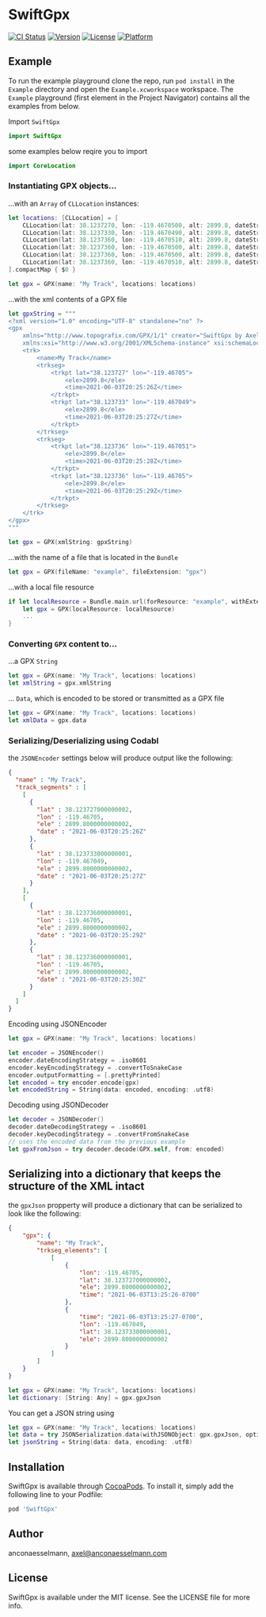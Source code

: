 # SwiftGpx

[![CI Status](http://img.shields.io/travis/anconaesselmann/SwiftGpx.svg?style=flat)](https://travis-ci.org/anconaesselmann/SwiftGpx)
[![Version](https://img.shields.io/cocoapods/v/SwiftGpx.svg?style=flat)](http://cocoapods.org/pods/SwiftGpx)
[![License](https://img.shields.io/cocoapods/l/SwiftGpx.svg?style=flat)](http://cocoapods.org/pods/SwiftGpx)
[![Platform](https://img.shields.io/cocoapods/p/SwiftGpx.svg?style=flat)](http://cocoapods.org/pods/SwiftGpx)

## Example

To run the example playground clone the repo, run `pod install` in the `Example` directory and open the `Example.xcworkspace` workspace. The `Example` playground (first element in the Project Navigator) contains all the examples from below.


Import `SwiftGpx`
```swift
import SwiftGpx
```
some examples below reqire you to import
```swift
import CoreLocation
```

### Instantiating GPX objects...

...with an `Array` of `CLLocation` instances:
```swift
let locations: [CLLocation] = [
    CLLocation(lat: 38.1237270, lon: -119.4670500, alt: 2899.8, dateString: "2021-06-03T20:25:26Z"),
    CLLocation(lat: 38.1237330, lon: -119.4670490, alt: 2899.8, dateString: "2021-06-03T20:25:27Z"),
    CLLocation(lat: 38.1237360, lon: -119.4670510, alt: 2899.8, dateString: "2021-06-03T20:25:28Z"),
    CLLocation(lat: 38.1237360, lon: -119.4670500, alt: 2899.8, dateString: "2021-06-03T20:25:29Z"),
    CLLocation(lat: 38.1237360, lon: -119.4670500, alt: 2899.8, dateString: "2021-06-03T20:25:30Z"),
    CLLocation(lat: 38.1237360, lon: -119.4670510, alt: 2899.8, dateString: "2021-06-03T20:25:31Z")
].compactMap { $0 }

let gpx = GPX(name: "My Track", locations: locations)
```

...with the xml contents of a GPX file
```swift
let gpxString = """
<?xml version="1.0" encoding="UTF-8" standalone="no" ?>
<gpx
    xmlns="http://www.topografix.com/GPX/1/1" creator="SwiftGpx by Axel Ancona Esselmann" version="1.1"
    xmlns:xsi="http://www.w3.org/2001/XMLSchema-instance" xsi:schemaLocation="http://www.topografix.com/GPX/1/1 http://www.topografix.com/GPX/1/1/gpx.xsd">
    <trk>
        <name>My Track</name>
        <trkseg>
            <trkpt lat="38.123727" lon="-119.46705">
                <ele>2899.8</ele>
                <time>2021-06-03T20:25:26Z</time>
            </trkpt>
            <trkpt lat="38.123733" lon="-119.467049">
                <ele>2899.8</ele>
                <time>2021-06-03T20:25:27Z</time>
            </trkpt>
        </trkseg>
        <trkseg>
            <trkpt lat="38.123736" lon="-119.467051">
                <ele>2899.8</ele>
                <time>2021-06-03T20:25:28Z</time>
            </trkpt>
            <trkpt lat="38.123736" lon="-119.46705">
                <ele>2899.8</ele>
                <time>2021-06-03T20:25:29Z</time>
            </trkpt>
        </trkseg>
    </trk>
</gpx>
"""

let gpx = GPX(xmlString: gpxString)
```

...with the name of a file that is located in the `Bundle`
```swift
let gpx = GPX(fileName: "example", fileExtension: "gpx")
```

...with a local file resource
```swift
if let localResource = Bundle.main.url(forResource: "example", withExtension: "gpx") {
    let gpx = GPX(localResource: localResource)
    ...
}
```

### Converting `GPX` content to...

...a GPX `String`
```swift
let gpx = GPX(name: "My Track", locations: locations)
let xmlString = gpx.xmlString
```

... `Data`, which is encoded to be stored or transmitted as a GPX file
```swift
let gpx = GPX(name: "My Track", locations: locations)
let xmlData = gpx.data
```

### Serializing/Deserializing using Codabl

the `JSONEncoder` settings below will produce output like the following:
```json
{
  "name" : "My Track",
  "track_segments" : [
    [
      {
        "lat" : 38.123727000000002,
        "lon" : -119.46705,
        "ele" : 2899.8000000000002,
        "date" : "2021-06-03T20:25:26Z"
      },
      {
        "lat" : 38.123733000000001,
        "lon" : -119.467049,
        "ele" : 2899.8000000000002,
        "date" : "2021-06-03T20:25:27Z"
      }
    ],
    [
      {
        "lat" : 38.123736000000001,
        "lon" : -119.46705,
        "ele" : 2899.8000000000002,
        "date" : "2021-06-03T20:25:29Z"
      },
      {
        "lat" : 38.123736000000001,
        "lon" : -119.46705,
        "ele" : 2899.8000000000002,
        "date" : "2021-06-03T20:25:30Z"
      }
    ]
  ]
}
```

Encoding using JSONEncoder
```swift
let gpx = GPX(name: "My Track", locations: locations)

let encoder = JSONEncoder()
encoder.dateEncodingStrategy = .iso8601
encoder.keyEncodingStrategy = .convertToSnakeCase
encoder.outputFormatting = [.prettyPrinted]
let encoded = try encoder.encode(gpx)
let encodedString = String(data: encoded, encoding: .utf8)
```

Decoding using JSONDecoder
```swift
let decoder = JSONDecoder()
decoder.dateDecodingStrategy = .iso8601
decoder.keyDecodingStrategy = .convertFromSnakeCase
// uses the encoded data from the previous example
let gpxFromJson = try decoder.decode(GPX.self, from: encoded) 
```

## Serializing into a dictionary that keeps the structure of the XML intact

the `gpxJson` propperty will produce a dictionary that can be serialized to look like the following:
```json
{
    "gpx": {
        "name": "My Track",
        "trkseg_elements": [
            [
                {
                    "lon": -119.46705,
                    "lat": 38.123727000000002,
                    "ele": 2899.8000000000002,
                    "time": "2021-06-03T13:25:26-0700"
                },
                {
                    "time": "2021-06-03T13:25:27-0700",
                    "lon": -119.467049,
                    "lat": 38.123733000000001,
                    "ele": 2899.8000000000002
                }
            ]
        ]
    }
}
```

```swift
let gpx = GPX(name: "My Track", locations: locations)
let dictionary: [String: Any] = gpx.gpxJson
```

You can get a JSON string using
```swift
let gpx = GPX(name: "My Track", locations: locations)
let data = try JSONSerialization.data(withJSONObject: gpx.gpxJson, options: [.prettyPrinted])
let jsonString = String(data: data, encoding: .utf8)
```

## Installation

SwiftGpx is available through [CocoaPods](http://cocoapods.org). To install
it, simply add the following line to your Podfile:

```ruby
pod 'SwiftGpx'
```

## Author

anconaesselmann, axel@anconaesselmann.com

## License

SwiftGpx is available under the MIT license. See the LICENSE file for more info.
